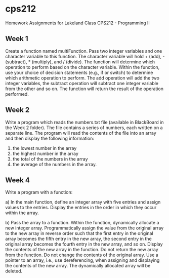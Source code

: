 # cps212
Homework Assignments for Lakeland Class CPS212 - Programming II

## Week 1
Create a function named multiFunction.  Pass two integer variables and one character variable to this function.  The character variable will hold + (add), - (subtract), * (multiply), and / (divide).  The function will determine which operation to perform based on the character variable.  Within the function, use your choice of decision statements (e.g., if or switch) to determine which arithmetic operation to perform.  The add operation will add the two integer variables, the subtract operation will subtract one integer variable from the other and so on.  The function will return the result of the operation performed.

## Week 2
Write a program which reads the numbers.txt file (available in BlackBoard in the Week 2 folder).  The file contains a series of numbers, each written on a separate line.  The program will read the contents of the file into an array and then display the following information:

1. the lowest number in the array
2. the highest number in the array
3. the total of the numbers in the array
4. the average of the numbers in the array.

## Week 4
Write a program with a function:

a) In the main function, define an integer array with five entries and assign values to the entries.  Display the entries in the order in which they occur within the array.

b) Pass the array to a function.  Within the function, dynamically allocate a new integer array.  Programmatically assign the value from the original array to the new array in reverse order such that the first entry in the original array becomes the fifth entry in the new array, the second entry in the original array becomes the fourth entry in the new array, and so on.  Display the contents of the new array in the function.  Do not return the new array from the function.  Do not change the contents of the original array.  Use a pointer to an array, i.e., use dereferencing, when assigning and displaying the contents of the new array.  The dynamically allocated array will be deleted.
